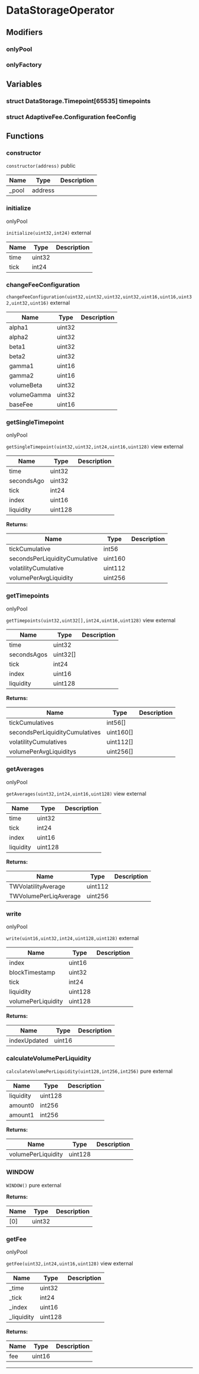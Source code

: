 

# DataStorageOperator

## Modifiers
### onlyPool









### onlyFactory











## Variables
### struct DataStorage.Timepoint[65535] timepoints 



### struct AdaptiveFee.Configuration feeConfig 




## Functions
### constructor


`constructor(address)`  public





| Name | Type | Description |
| ---- | ---- | ----------- |
| _pool | address |  |


### initialize

onlyPool

`initialize(uint32,int24)`  external





| Name | Type | Description |
| ---- | ---- | ----------- |
| time | uint32 |  |
| tick | int24 |  |


### changeFeeConfiguration


`changeFeeConfiguration(uint32,uint32,uint32,uint32,uint16,uint16,uint32,uint32,uint16)`  external





| Name | Type | Description |
| ---- | ---- | ----------- |
| alpha1 | uint32 |  |
| alpha2 | uint32 |  |
| beta1 | uint32 |  |
| beta2 | uint32 |  |
| gamma1 | uint16 |  |
| gamma2 | uint16 |  |
| volumeBeta | uint32 |  |
| volumeGamma | uint32 |  |
| baseFee | uint16 |  |


### getSingleTimepoint

onlyPool

`getSingleTimepoint(uint32,uint32,int24,uint16,uint128)` view external





| Name | Type | Description |
| ---- | ---- | ----------- |
| time | uint32 |  |
| secondsAgo | uint32 |  |
| tick | int24 |  |
| index | uint16 |  |
| liquidity | uint128 |  |

**Returns:**

| Name | Type | Description |
| ---- | ---- | ----------- |
| tickCumulative | int56 |  |
| secondsPerLiquidityCumulative | uint160 |  |
| volatilityCumulative | uint112 |  |
| volumePerAvgLiquidity | uint256 |  |

### getTimepoints

onlyPool

`getTimepoints(uint32,uint32[],int24,uint16,uint128)` view external





| Name | Type | Description |
| ---- | ---- | ----------- |
| time | uint32 |  |
| secondsAgos | uint32[] |  |
| tick | int24 |  |
| index | uint16 |  |
| liquidity | uint128 |  |

**Returns:**

| Name | Type | Description |
| ---- | ---- | ----------- |
| tickCumulatives | int56[] |  |
| secondsPerLiquidityCumulatives | uint160[] |  |
| volatilityCumulatives | uint112[] |  |
| volumePerAvgLiquiditys | uint256[] |  |

### getAverages

onlyPool

`getAverages(uint32,int24,uint16,uint128)` view external





| Name | Type | Description |
| ---- | ---- | ----------- |
| time | uint32 |  |
| tick | int24 |  |
| index | uint16 |  |
| liquidity | uint128 |  |

**Returns:**

| Name | Type | Description |
| ---- | ---- | ----------- |
| TWVolatilityAverage | uint112 |  |
| TWVolumePerLiqAverage | uint256 |  |

### write

onlyPool

`write(uint16,uint32,int24,uint128,uint128)`  external





| Name | Type | Description |
| ---- | ---- | ----------- |
| index | uint16 |  |
| blockTimestamp | uint32 |  |
| tick | int24 |  |
| liquidity | uint128 |  |
| volumePerLiquidity | uint128 |  |

**Returns:**

| Name | Type | Description |
| ---- | ---- | ----------- |
| indexUpdated | uint16 |  |

### calculateVolumePerLiquidity


`calculateVolumePerLiquidity(uint128,int256,int256)` pure external





| Name | Type | Description |
| ---- | ---- | ----------- |
| liquidity | uint128 |  |
| amount0 | int256 |  |
| amount1 | int256 |  |

**Returns:**

| Name | Type | Description |
| ---- | ---- | ----------- |
| volumePerLiquidity | uint128 |  |

### WINDOW


`WINDOW()` pure external






**Returns:**

| Name | Type | Description |
| ---- | ---- | ----------- |
| [0] | uint32 |  |

### getFee

onlyPool

`getFee(uint32,int24,uint16,uint128)` view external





| Name | Type | Description |
| ---- | ---- | ----------- |
| _time | uint32 |  |
| _tick | int24 |  |
| _index | uint16 |  |
| _liquidity | uint128 |  |

**Returns:**

| Name | Type | Description |
| ---- | ---- | ----------- |
| fee | uint16 |  |



---


